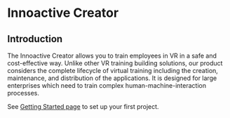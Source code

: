 # Innoactive Creator

## Introduction

The Innoactive Creator allows you to train employees in VR in a safe and cost-effective way. Unlike other VR training building solutions, our product considers the complete lifecycle of virtual training including the creation, maintenance, and distribution of the applications. It is designed for large enterprises which need to train complex human-machine-interaction processes.

See [Getting Started page](articles/getting-started/index.md) to set up your first project.
